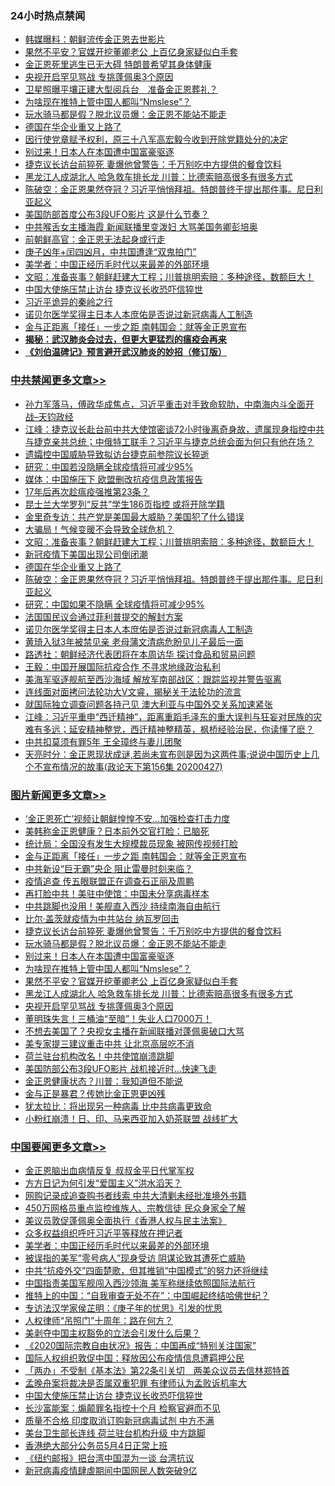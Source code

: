 <div class="catlist">
<h3>24小时热点禁闻</h3>
<ul>
<li><a href="https://github.com/fqnews/bnews/blob/master/comments/20200428/1320573.md">韩媒曝料：朝鲜流传金正恩去世影片</a></li>
<li><a href="https://github.com/fqnews/bnews/blob/master/topimagenews/20200428/1320628.md">果然不平安？官媒开挖董卿老公 上百亿身家疑似白手套</a></li>
<li><a href="https://github.com/fqnews/bnews/blob/master/headline/20200428/1320558.md">金正恩死里逃生已无大碍   特朗普希望其身体健康</a></li>
<li><a href="https://github.com/fqnews/bnews/blob/master/topimagenews/20200428/1320537.md">央视开启罕见骂战 专挑蓬佩奥3个原因</a></li>
<li><a href="https://github.com/fqnews/bnews/blob/master/headline/20200428/1320553.md">卫星照曝平壤正建大型阅兵台　准备金正恩葬礼？</a></li>
<li><a href="https://github.com/fqnews/bnews/blob/master/topimagenews/20200428/1320629.md">为啥现在推特上管中国人都叫“Nmslese”？</a></li>
<li><a href="https://github.com/fqnews/bnews/blob/master/topimagenews/20200429/1320789.md">玩水骑马都是假？脱北议员爆：金正恩不能站不能走</a></li>
<li><a href="https://github.com/fqnews/bnews/blob/master/cbnews/20200429/1320746.md">德国在华企业重又上路了</a></li>
<li><a href="https://github.com/fqnews/bnews/blob/master/weiquan/20200428/1320554.md">因行使党章赋予权利&#65292;原三十八军高宏毅今收到开除党籍处分的决定</a></li>
<li><a href="https://github.com/fqnews/bnews/blob/master/topimagenews/20200428/1320630.md">别过来！日本人在本国遭中国富豪驱逐</a></li>
<li><a href="https://github.com/fqnews/bnews/blob/master/topimagenews/20200429/1320794.md">捷克议长访台前猝死 妻爆他曾警告：千万别吃中方提供的餐食饮料</a></li>
<li><a href="https://github.com/fqnews/bnews/blob/master/topimagenews/20200428/1320615.md">黑龙江人成湖北人 哈急救车排长龙 川普：比德索赔高很多有很多方式</a></li>
<li><a href="https://github.com/fqnews/bnews/blob/master/cbnews/20200429/1320744.md">陈破空：金正恩果然夺冠？习近平悄悄拜祖。特朗普终于提出那件事。尼日利亚起义 </a></li>
<li><a href="https://github.com/fqnews/bnews/blob/master/comments/20200429/1320704.md">美国防部首度公布3段UFO影片 这是什么节奏？</a></li>
<li><a href="https://github.com/fqnews/bnews/blob/master/worldnews/20200428/1320627.md">中共喉舌女主播海霞 新闻联播里变泼妇 大骂美国务卿彭培奥</a></li>
<li><a href="https://github.com/fqnews/bnews/blob/master/baitai/20200428/1320575.md">前朝鲜高官：金正恩无法起身或行走</a></li>
<li><a href="https://github.com/fqnews/bnews/blob/master/baitai/20200429/1320766.md">庚子凶年+闰四凶月，中共国遭逢“双鬼拍门”</a></li>
<li><a href="https://github.com/fqnews/bnews/blob/master/headline/20200429/1320750.md">美学者：中国正经历毛时代以来最差的外部环境</a></li>
<li><a href="https://github.com/fqnews/bnews/blob/master/cbnews/20200429/1320755.md">文昭：准备丧事？朝鲜赶建大工程；川普挑明索赔：多种途径，数额巨大！ </a></li>
<li><a href="https://github.com/fqnews/bnews/blob/master/headline/20200429/1320710.md">中国大使施压禁止访台 捷克议长收恐吓信猝世</a></li>
<li><a href="https://github.com/fqnews/bnews/blob/master/baitai/20200429/1320765.md">习近平诡异的秦岭之行</a></li>
<li><a href="https://github.com/fqnews/bnews/blob/master/cbnews/20200429/1320734.md">诺贝尔医学奖得主日本人本庶佑是否说过新冠病毒人工制造</a></li>
<li><a href="https://github.com/fqnews/bnews/blob/master/topimagenews/20200429/1320960.md">金与正距离「接任」一步之距 南韩国会：就等金正恩宣布</a></li>
<li><b><a href="https://github.com/fqnews/bnews/blob/master/comments/20200211/1275071.md" target="_blank">揭秘：武汉肺炎会过去，但更大更猛烈的瘟疫会再来</a></b></li>
<li><b><a href="https://github.com/fqnews/bnews/blob/master/comments/20200207/1272816.md" target="_blank">《刘伯温碑记》预言避开武汉肺炎的妙招（修订版）</a></b></li>
</ul>
</div>

<div class="catlist">
<h3><a href="https://github.com/fqnews/bnews/blob/master/cbnews/" target="_blank">中共禁闻</a><span><a href="https://github.com/fqnews/bnews/blob/master/cbnews/" target="_blank" rel="nofollow">更多文章>></a></span></h3>
<ul>
<li><a href="https://github.com/fqnews/bnews/blob/master/cbnews/20200429/1320998.md" target="_blank">孙力军落马，傅政华成焦点，习近平重击对手致命软肋，中南海内斗全面开战&#8211;天钧政经</a></li>
<li><a href="https://github.com/fqnews/bnews/blob/master/cbnews/20200429/1320979.md" target="_blank">江峰：捷克议长赴台前中共大使馆密谈72小时後离奇身故，遗属现身指控中共与捷克亲共总统；中俄特工联手？习近平与捷克总统会面为何只有他在场？</a></li>
<li><a href="https://github.com/fqnews/bnews/blob/master/cbnews/20200429/1320873.md" target="_blank">遗孀控中国威胁导致拟访台捷克前参院议长猝逝</a></li>
<li><a href="https://github.com/fqnews/bnews/blob/master/cbnews/20200429/1320872.md" target="_blank">研究：中国若没隐瞒全球疫情将可减少95%</a></li>
<li><a href="https://github.com/fqnews/bnews/blob/master/cbnews/20200429/1320871.md" target="_blank">媒体：中国施压下 欧盟删改抗疫信息政策报告</a></li>
<li><a href="https://github.com/fqnews/bnews/blob/master/cbnews/20200429/1320870.md" target="_blank">17年后再次趁瘟疫强推第23条？</a></li>
<li><a href="https://github.com/fqnews/bnews/blob/master/cbnews/20200429/1320869.md" target="_blank">昆士兰大学罗列“反共”学生186页指控 或将开除学籍</a></li>
<li><a href="https://github.com/fqnews/bnews/blob/master/cbnews/20200429/1319561.md" target="_blank">金里奇专访：共产党是美国最大威胁？美国犯了什么错误</a></li>
<li><a href="https://github.com/fqnews/bnews/blob/master/cbnews/20200429/1319560.md" target="_blank">大骗局！气候变暖不会导致全球危机？</a></li>
<li><a href="https://github.com/fqnews/bnews/blob/master/cbnews/20200429/1320755.md" target="_blank">文昭：准备丧事？朝鲜赶建大工程；川普挑明索赔：多种途径，数额巨大！</a></li>
<li><a href="https://github.com/fqnews/bnews/blob/master/cbnews/20200429/1320749.md" target="_blank">新冠疫情下美国出现公司倒闭潮</a></li>
<li><a href="https://github.com/fqnews/bnews/blob/master/cbnews/20200429/1320746.md" target="_blank">德国在华企业重又上路了</a></li>
<li><a href="https://github.com/fqnews/bnews/blob/master/cbnews/20200429/1320744.md" target="_blank">陈破空：金正恩果然夺冠？习近平悄悄拜祖。特朗普终于提出那件事。尼日利亚起义</a></li>
<li><a href="https://github.com/fqnews/bnews/blob/master/cbnews/20200429/1320740.md" target="_blank">研究：中国如果不隐瞒 全球疫情将可减少95%</a></li>
<li><a href="https://github.com/fqnews/bnews/blob/master/cbnews/20200429/1320739.md" target="_blank">法国国民议会通过菲利普提交的解封方案</a></li>
<li><a href="https://github.com/fqnews/bnews/blob/master/cbnews/20200429/1320734.md" target="_blank">诺贝尔医学奖得主日本人本庶佑是否说过新冠病毒人工制造</a></li>
<li><a href="https://github.com/fqnews/bnews/blob/master/cbnews/20200429/1320727.md" target="_blank">黄琦入狱3年被禁见亲 老母蒲文清病危盼见儿子最后一面</a></li>
<li><a href="https://github.com/fqnews/bnews/blob/master/cbnews/20200429/1320693.md" target="_blank">路透社：朝鲜经济代表团将在本周访华 探讨食品和贸易问题</a></li>
<li><a href="https://github.com/fqnews/bnews/blob/master/cbnews/20200428/1320682.md" target="_blank">王毅：中国开展国际抗疫合作 不寻求地缘政治私利</a></li>
<li><a href="https://github.com/fqnews/bnews/blob/master/cbnews/20200428/1320676.md" target="_blank">美海军驱逐舰航至西沙海域 解放军南部战区：跟踪监视并警告驱离</a></li>
<li><a href="https://github.com/fqnews/bnews/blob/master/cbnews/20200428/1320623.md" target="_blank">连线面对面拷问法轮功大V文睿，揭秘关于法轮功的流言</a></li>
<li><a href="https://github.com/fqnews/bnews/blob/master/cbnews/20200428/1320614.md" target="_blank">就国际独立调查问题各持己见 澳大利亚与中国外交关系加速紧张</a></li>
<li><a href="https://github.com/fqnews/bnews/blob/master/cbnews/20200428/1320462.md" target="_blank">江峰：习近平重申“西迁精神”，距离重蹈毛泽东的重大误判与狂妄对民族的灾难有多远；延安精神整党，西迁精神整精英，枫桥经验治民，你读懂了麽？</a></li>
<li><a href="https://github.com/fqnews/bnews/blob/master/cbnews/20200428/1320451.md" target="_blank">中共扣莫须有罪5年 王全璋终与妻儿团聚</a></li>
<li><a href="https://github.com/fqnews/bnews/blob/master/cbnews/20200428/1320413.md" target="_blank">天亮时分：金正恩现状成谜,若尚未宣布则是因为这两件事;说说中国历史上几个不宣布情况的故事(政论天下第156集 20200427)</a></li>

</ul>
</div>
<div class="catlist">
<h3><a href="https://github.com/fqnews/bnews/blob/master/topimagenews/" target="_blank">图片新闻</a><span><a href="https://github.com/fqnews/bnews/blob/master/topimagenews/" target="_blank" rel="nofollow">更多文章>></a></span></h3>
<ul>
<li><a href="https://github.com/fqnews/bnews/blob/master/topimagenews/20200429/1320991.md" target="_blank">‘金正恩死亡’视频让朝鲜惶惶不安…加强检查打击力度</a></li>
<li><a href="https://github.com/fqnews/bnews/blob/master/topimagenews/20200429/1320990.md" target="_blank">美韩称金正恩健康？日本前外交官打脸：已脑死</a></li>
<li><a href="https://github.com/fqnews/bnews/blob/master/topimagenews/20200429/1320989.md" target="_blank">统计局：全国没有发生大规模裁员现象 被网传视频打脸</a></li>
<li><a href="https://github.com/fqnews/bnews/blob/master/topimagenews/20200429/1320960.md" target="_blank">金与正距离「接任」一步之距 南韩国会：就等金正恩宣布</a></li>
<li><a href="https://github.com/fqnews/bnews/blob/master/topimagenews/20200429/1320959.md" target="_blank">中共新设“巨无霸”央企 阻止雷曼时刻来临？</a></li>
<li><a href="https://github.com/fqnews/bnews/blob/master/topimagenews/20200429/1320958.md" target="_blank">疫情追查 传五眼联盟正在调查石正丽及周鹏</a></li>
<li><a href="https://github.com/fqnews/bnews/blob/master/topimagenews/20200429/1320921.md" target="_blank">再打脸中共！美驻中使馆：中国未分享病毒样本</a></li>
<li><a href="https://github.com/fqnews/bnews/blob/master/topimagenews/20200429/1320920.md" target="_blank">中共跳脚也没用！美舰直入西沙 持续南海自由航行</a></li>
<li><a href="https://github.com/fqnews/bnews/blob/master/topimagenews/20200429/1320919.md" target="_blank">比尔·盖茨就疫情为中共站台 纳瓦罗回击</a></li>
<li><a href="https://github.com/fqnews/bnews/blob/master/topimagenews/20200429/1320794.md" target="_blank">捷克议长访台前猝死 妻爆他曾警告：千万别吃中方提供的餐食饮料</a></li>
<li><a href="https://github.com/fqnews/bnews/blob/master/topimagenews/20200429/1320789.md" target="_blank">玩水骑马都是假？脱北议员爆：金正恩不能站不能走</a></li>
<li><a href="https://github.com/fqnews/bnews/blob/master/topimagenews/20200428/1320630.md" target="_blank">别过来！日本人在本国遭中国富豪驱逐</a></li>
<li><a href="https://github.com/fqnews/bnews/blob/master/topimagenews/20200428/1320629.md" target="_blank">为啥现在推特上管中国人都叫“Nmslese”？</a></li>
<li><a href="https://github.com/fqnews/bnews/blob/master/topimagenews/20200428/1320628.md" target="_blank">果然不平安？官媒开挖董卿老公 上百亿身家疑似白手套</a></li>
<li><a href="https://github.com/fqnews/bnews/blob/master/topimagenews/20200428/1320615.md" target="_blank">黑龙江人成湖北人 哈急救车排长龙 川普：比德索赔高很多有很多方式</a></li>
<li><a href="https://github.com/fqnews/bnews/blob/master/topimagenews/20200428/1320537.md" target="_blank">央视开启罕见骂战 专挑蓬佩奥3个原因</a></li>
<li><a href="https://github.com/fqnews/bnews/blob/master/topimagenews/20200428/1320511.md" target="_blank">董明珠失言！三桶油“至暗”！失业人口7000万！</a></li>
<li><a href="https://github.com/fqnews/bnews/blob/master/topimagenews/20200428/1320510.md" target="_blank">不想去美国了？央视女主播在新闻联播对蓬佩奥破口大骂</a></li>
<li><a href="https://github.com/fqnews/bnews/blob/master/topimagenews/20200428/1320505.md" target="_blank">美专家提三建议重击中共 让北京高层吃不消</a></li>
<li><a href="https://github.com/fqnews/bnews/blob/master/topimagenews/20200428/1320494.md" target="_blank">荷兰驻台机构改名！中共使馆崩溃跳脚</a></li>
<li><a href="https://github.com/fqnews/bnews/blob/master/topimagenews/20200428/1320464.md" target="_blank">美国防部公布3段UFO影片 战机接近时…快速飞走</a></li>
<li><a href="https://github.com/fqnews/bnews/blob/master/topimagenews/20200428/1320449.md" target="_blank">金正恩健康状态？川普：我知道但不能说</a></li>
<li><a href="https://github.com/fqnews/bnews/blob/master/topimagenews/20200428/1320448.md" target="_blank">金与正是暴君？传她比金正恩更凶残</a></li>
<li><a href="https://github.com/fqnews/bnews/blob/master/topimagenews/20200428/1320417.md" target="_blank">犹太拉比：将出现另一种病毒 比中共病毒更致命</a></li>
<li><a href="https://github.com/fqnews/bnews/blob/master/topimagenews/20200428/1320416.md" target="_blank">小粉红崩溃！日、印、马来西亚加入奶茶联盟 战线扩大</a></li>

</ul>
</div>
<div class="catlist">
<h3><a href="https://github.com/fqnews/bnews/blob/master/headline/" target="_blank">中国要闻</a><span><a href="https://github.com/fqnews/bnews/blob/master/headline/" target="_blank" rel="nofollow">更多文章>></a></span></h3>
<ul>
<li><a href="https://github.com/fqnews/bnews/blob/master/headline/20200429/1320997.md" target="_blank">金正恩脑出血病情反复   叔叔金平日代掌军权</a></li>
<li><a href="https://github.com/fqnews/bnews/blob/master/headline/20200429/1320996.md" target="_blank">方方日记为何引发“爱国主义”洪水滔天？</a></li>
<li><a href="https://github.com/fqnews/bnews/blob/master/headline/20200429/1320994.md" target="_blank">网购记录成追查购书者线索 中共大清剿未经批准境外书籍</a></li>
<li><a href="https://github.com/fqnews/bnews/blob/master/headline/20200429/1320800.md" target="_blank">450万网格员重点监控维族人、宗教信徒 民众身家全了解</a></li>
<li><a href="https://github.com/fqnews/bnews/blob/master/headline/20200429/1320795.md" target="_blank">美议员敦促蓬佩奥全面执行《香港人权与民主法案》</a></li>
<li><a href="https://github.com/fqnews/bnews/blob/master/headline/20200429/1320788.md" target="_blank">众多权益组织呼吁习近平等释放在押记者</a></li>
<li><a href="https://github.com/fqnews/bnews/blob/master/headline/20200429/1320750.md" target="_blank">美学者：中国正经历毛时代以来最差的外部环境</a></li>
<li><a href="https://github.com/fqnews/bnews/blob/master/headline/20200429/1320737.md" target="_blank">被误指的美军&#8221;零号病人&#8221;现身受访     阴谋论致其遭死亡威胁</a></li>
<li><a href="https://github.com/fqnews/bnews/blob/master/headline/20200429/1320736.md" target="_blank">中共“抗疫外交”四面楚歌，但其推销“中国模式”的努力还将继续</a></li>
<li><a href="https://github.com/fqnews/bnews/blob/master/headline/20200429/1320732.md" target="_blank">中国指责美国军舰闯入西沙领海 美军称继续依照国际法航行</a></li>
<li><a href="https://github.com/fqnews/bnews/blob/master/headline/20200429/1320731.md" target="_blank">推特上的中国：“自我审查无处不在”：中国崛起终结哈佛世纪？</a></li>
<li><a href="https://github.com/fqnews/bnews/blob/master/headline/20200429/1320729.md" target="_blank">专访法汉学家侯芷明：《庚子年的忧思》引发的忧思</a></li>
<li><a href="https://github.com/fqnews/bnews/blob/master/headline/20200429/1320728.md" target="_blank">人权律师“吊照门”十周年：路在何方？</a></li>
<li><a href="https://github.com/fqnews/bnews/blob/master/headline/20200429/1320726.md" target="_blank">美剥夺中国主权豁免的立法会引发什么后果？</a></li>
<li><a href="https://github.com/fqnews/bnews/blob/master/headline/20200429/1320725.md" target="_blank">《2020国际宗教自由状况》报告：中国再成“特别关注国家”</a></li>
<li><a href="https://github.com/fqnews/bnews/blob/master/headline/20200429/1320724.md" target="_blank">国际人权组织敦促中国：释放因公布疫情信息遭羁押公民</a></li>
<li><a href="https://github.com/fqnews/bnews/blob/master/headline/20200429/1320719.md" target="_blank">「两办」不受制《基本法》第22条引关切　两美众议员去信林郑特首</a></li>
<li><a href="https://github.com/fqnews/bnews/blob/master/headline/20200429/1320716.md" target="_blank">孟晚舟案将裁决是否属双重犯罪  有律师认为孟败诉机率大</a></li>
<li><a href="https://github.com/fqnews/bnews/blob/master/headline/20200429/1320710.md" target="_blank">中国大使施压禁止访台 捷克议长收恐吓信猝世</a></li>
<li><a href="https://github.com/fqnews/bnews/blob/master/headline/20200429/1320709.md" target="_blank">长沙富能案：煽颠罪名指控十个月   检察官避而不见</a></li>
<li><a href="https://github.com/fqnews/bnews/blob/master/headline/20200429/1320708.md" target="_blank">质量不合格  印度取消订购新冠病毒试剂   中方不满</a></li>
<li><a href="https://github.com/fqnews/bnews/blob/master/headline/20200429/1320705.md" target="_blank">美台卫生部长连线 荷兰驻台机构升级 中方跳脚</a></li>
<li><a href="https://github.com/fqnews/bnews/blob/master/headline/20200429/1320703.md" target="_blank">香港绝大部分公务员5月4日正常上班</a></li>
<li><a href="https://github.com/fqnews/bnews/blob/master/headline/20200429/1320702.md" target="_blank">《纽约邮报》把台湾中国混为一谈 台湾抗议</a></li>
<li><a href="https://github.com/fqnews/bnews/blob/master/headline/20200429/1320694.md" target="_blank">新冠病毒疫情肆虐期间中国网民人数突破9亿</a></li>

</ul>
</div>